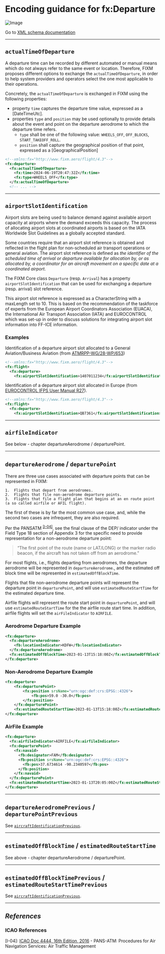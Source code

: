 # Encoding guidance for fx:Departure

![Image](https://www.fixm.aero/releases/FIXM-4.3.0/doc/logical_model_documentation/EARoot/EA1/EA2/EA5/EA312.png)

Go to [XML schema documentation](https://www.fixm.aero/releases/FIXM-4.3.0/doc/schema_documentation/Fixm_DepartureType.html)

---

## `actualTimeOfDeparture`

A departure time can be recorded by different automated or manual means which do not
always refer to the same event or location. Therefore, FIXM proposes different options 
to exchange the `actualTimeOfDeparture`, in order to help system providers and operators select the 
one most applicable to their operations. 

Concretely, the `actualTimeOfDeparture` is exchanged in FIXM using the following properties:
- property `time` captures the departure time value, expressed as a [DateTimeUtc].
- properties `type` and `position` may be used optionally to provide details about the event and point on the departure aerodrome to which the departure time refers.
  - `type` shall be one of the following value: `WHEELS_OFF`, `OFF_BLOCKS`, `START_TAKEOFF_ROLL`.
  - `position` shall capture the geographical position of that point, expressed as a [GeographicalPosition]

```xml
<!--xmlns:fx="http://www.fixm.aero/flight/4.3"-->
<fx:departure>
  <fx:actualTimeOfDeparture>
    <fx:time>2024-06-19T20:47:32Z</fx:time>
    <fx:type>WHEELS_OFF</fx:type>
  </fx:actualTimeOfDeparture>
  <!-- ... -->
```

---

## `airportSlotIdentification`

Airport slots are being used to balance demand against available airport capacity at airports where the
demand exceeds this capacity. The process of allocating airport slots at
coordinated airports is based on the IATA Worldwide Slot Guidelines as a globally accepted standard.

Some countries require that an airport slot reference is obtained and reflected in the flight plan 
for non-scheduled air transport operations or general aviation. The airport slot reference is defined as 
*the identifier of the scheduled time of arrival or departure available for allocation by, 
or as allocated by, a coordinator for an aircraft movement on a specific date at a coordinated airport*. 

The FIXM Core class `Departure` (resp. `Arrival`) has a property `airportSlotIdentification` that can be used for exchanging a departure (resp. arrival) slot reference. 

This airport slot reference is expressed as a CharacterString with a maxLength set to 10. This is based on the recommendation of the taskforce of experts from 
the European Airport Coordinators Association (EUACA), the International Air Transport Association (IATA) and EUROCONTROL 
which was set-up in order to discuss solutions for integrating airport slot information into FF-ICE information.

### Examples

Identification of a departure airport slot allocated to a General Aviation/Business Aviation (from [ATMRPP-WG/28-WP/653](https://eurocontrol.sharepoint.com/:b:/r/sites/coll-FIXM/Shared%20Documents/FIXM%20Change%20Requests/ICAO%20ATMRPP%20inputs%20for%20FIXM/WP653%20SLOT%20in%20FF-ICE.pdf?csf=1&web=1&e=JBfNqO))
```xml
<!--xmlns:fx="http://www.fixm.aero/flight/4.3"-->
<fx:flight>
  <fx:departure>
    <fx:airportSlotIdentification>1407011234</fx:airportSlotIdentification>    
```

Identification of a departure airport slot allocated in Europe (from [EUROCONTROL IFPS User Manual R27](https://www.eurocontrol.int/publication/ifps-users-manual)).
```xml
<!--xmlns:fx="http://www.fixm.aero/flight/4.3"-->
<fx:flight>
  <fx:departure>
    <fx:airportSlotIdentification>QB7361</fx:airportSlotIdentification>    
```

---

## `airfileIndicator`

See below - chapter departureAerodrome / departurePoint.

---

## `departureAerodrome` / `departurePoint`

There are three use cases associated with departure points that can be represented in FIXM:
 
    1.	Flights that depart from aerodromes.
    2.	Flights that file non-aerodrome departure points.
    3.	Flights that file a flight plan that begins at an en route point (a so called airfile or AFIL flight).

The first of these is by far the most common use case, and, while the second two cases are infrequent, 
they are also required. 

Per the PANSATM <sup>[[I-04]](#references)</sup>, see the final clause of the DEP/ indicator under the Field Type 18 
section of Appendix 3 for the specific need to provide representation for a non-aerodrome departure point:  

> “The first point of the route (name or LAT/LONG) or the marker radio beacon, if the aircraft has not taken off from an aerodrome.”

For most flights, i.e., flights departing from aerodromes, the departure aerodrome will be represented in `departureAerodrome`., and the estimated off block time will be represented in `estimatedOffBlockTime`.

Flights that file non-aerodrome departure points will represent the departure point in `departurePoint`, and will use `estimatedRouteStartTime` for the estimated departure time.

Airfile flights will represent the route start point in `departurePoint`, and will use `estimatedRouteStartTime` for the the airfile route start time. In addition, airfile flights will set the `airFileIndicator` to `AIRFILE`.

### Aerodrome Departure Example

```xml
<fx:departure>
  <fx:departureAerodrome>
    <fb:locationIndicator>KDFW</fb:locationIndicator>
  </fx:departureAerodrome>
  <fx:estimatedOffBlockTime>2023-01-13T15:18:00Z</fx:estimatedOffBlockTime>
</fx:departure>
```

### Non-Aerodrome Departure Example

```xml
<fx:departure>
    <fx:departurePoint>
        <fx:position srsName="urn:ogc:def:crs:EPSG::4326">
            <fb:pos>59.0 -30.0</fb:pos>
        </fx:position>
    </fx:departurePoint>
    <fx:estimatedRouteStartTime>2023-01-13T15:18:00Z</fx:estimatedRouteStartTime>
</fx:departure>
```

### AirFile Example

```xml
<fx:departure>
  <fx:airfileIndicator>AIRFILE</fx:airfileIndicator>
  <fx:departurePoint>
    <fx:navaid>
      <fb:designator>FAM</fb:designator>
      <fb:position srsName="urn:ogc:def:crs:EPSG::4326">
        <fb:pos>37.6734614 -90.2340597</fb:pos>
      </fb:position>
    </fx:navaid>
  </fx:departurePoint>
  <fx:estimatedRouteStartTime>2023-01-13T20:05:00Z</fx:estimatedRouteStartTime>
</fx:departure>
```

---

## `departureAerodromePrevious` / `departurePointPrevious`

See [`aircraftIdentificationPrevious`].

---

## `estimatedOffBlockTime` / `estimatedRouteStartTime`

See above - chapter departureAerodrome / departurePoint.

---

## `estimatedOffBlockTimePrevious` / `estimatedRouteStartTimePrevious`

See [`aircraftIdentificationPrevious`].

---

## *References* <!-- {docsify-ignore} -->

### ICAO References

[I-04]: [ICAO Doc 4444, 16th Edition, 2016](https://portal.icao.int/icao-net/ICAO%20Documents/4444_cons_en.pdf) - PANS-ATM: Procedures for Air Navigation Services: Air Traffic Management

[`aircraftIdentificationPrevious`]: general-guidance/fx_FlightData?id=aircraftidentificationprevious



